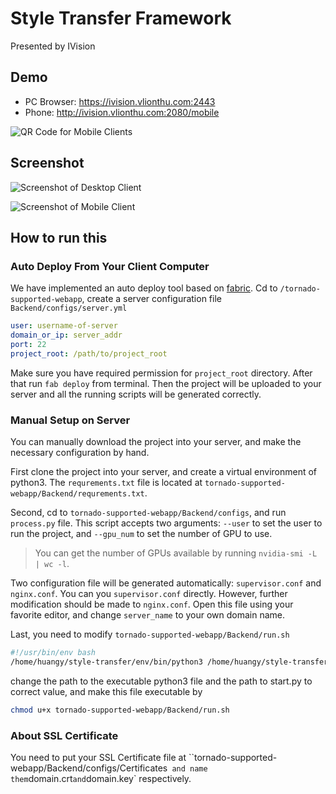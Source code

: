 # Style Transfer Framework

Presented by IVision

## Demo

- PC Browser: https://ivision.vlionthu.com:2443
- Phone: http://ivision.vlionthu.com:2080/mobile

![QR Code for Mobile Clients](https://raw.githubusercontent.com/huangy10/style-transfer/master/images/qr.jpg)

## Screenshot

![Screenshot of Desktop Client](https://raw.githubusercontent.com/huangy10/style-transfer/master/images/screenshot_desktop.png)

![Screenshot of Mobile Client](https://raw.githubusercontent.com/huangy10/style-transfer/master/images/screenshot_mobile.png)

## How to run this

### Auto Deploy From Your Client Computer

We have implemented an auto deploy tool based on [fabric](http://www.fabfile.org). Cd to `/tornado-supported-webapp`, create a server configuration file `Backend/configs/server.yml`

```yaml
user: username-of-server
domain_or_ip: server_addr
port: 22
project_root: /path/to/project_root
```

Make sure you have required permission for `project_root` directory.  After that run `fab deploy` from terminal. Then the project will be uploaded to your server and all the running scripts will be generated correctly. 

### Manual Setup on Server

You can manually download the project into your server, and make the necessary configuration by hand. 

First clone the project into your server, and create a virtual environment  of python3. The `requrements.txt` file is located at `tornado-supported-webapp/Backend/requrements.txt`. 

Second, cd to `tornado-supported-webapp/Backend/configs`, and run `process.py` file. This script accepts two arguments: `--user`  to set the user to run the project, and `--gpu_num` to set the number of GPU to use. 

> You can get the number of GPUs available by running `nvidia-smi -L | wc -l`. 

Two configuration file will be generated automatically: `supervisor.conf` and `nginx.conf`. You can you `supervisor.conf` directly. However, further modification should be made to `nginx.conf`. Open this file using your favorite editor, and change `server_name` to your own domain name. 

Last, you need to modify `tornado-supported-webapp/Backend/run.sh`

```bash
#!/usr/bin/env bash
/home/huangy/style-transfer/env/bin/python3 /home/huangy/style-transfer/style-transfer/tornado-supported-webapp/Backend/start.py --cuda=true "$@"
```

change the path to the executable python3 file and the path to start.py to correct value, and make this file executable by

```bash
chmod u+x tornado-supported-webapp/Backend/run.sh
```

### About SSL Certificate

You need to put your SSL Certificate file at ``tornado-supported-webapp/Backend/configs/Certificates`  and name them `domain.crt` and `domain.key` respectively.

